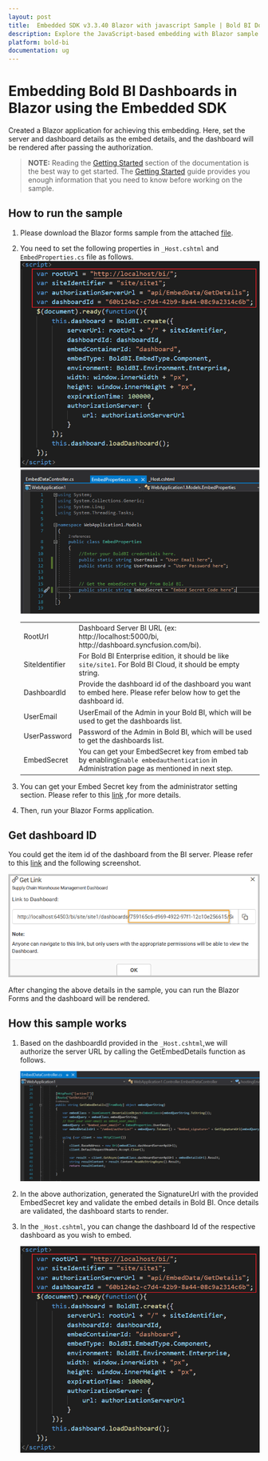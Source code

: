 ```yaml
---
layout: post
title:  Embedded SDK v3.3.40 Blazor with javascript Sample | Bold BI Docs
description: Explore the JavaScript-based embedding with Blazor sample application, which has been supported by Bold BI since v3.3.40.
platform: bold-bi
documentation: ug
---
```


# Embedding Bold BI Dashboards in Blazor using the Embedded SDK

Created a Blazor application for achieving this embedding. Here, set the server and dashboard details as the embed details, and the dashboard will be rendered after passing the authorization.  

> **NOTE:** Reading the [Getting Started](/embedded-bi/javascript-based/getting-started/) section of the documentation is the best way to get started. The [Getting Started](/embedded-bi/javascript-based/getting-started/) guide provides you enough information that you need to know before working on the sample.      

## How to run the sample

1. Please download the Blazor forms sample from the attached [file](https://onpremise-demo.boldbi.com/getting-started/blazor/sample.zip).    

2. You need to set the following properties in `_Host.cshtml` and `EmbedProperties.cs` file as follows.  
    ![Hostdetails](/static/assets/embedded/javascript/sample/images/hostdetails-blazor.png#max-width=50%)
    ![Embed Properties](/static/assets/embedded/javascript/sample/images/blazor-props.png#max-width=70%)
    <meta charset="utf-8"/>
    <table>
    <tbody>
        <tr>
            <td align="left">RootUrl</td>
            <td align="left">Dashboard Server BI URL (ex: http://localhost:5000/bi, http://dashboard.syncfusion.com/bi).</td>
        </tr>
        <tr>
            <td align="left">SiteIdentifier</td>
            <td align="left">For Bold BI Enterprise edition, it should be like <code>site/site1</code>. For Bold BI Cloud, it should be empty string.</td>
        </tr>
        <tr>
        <td align="left">DashboardId</td>
            <td align="left">Provide the dashboard id of the dashboard you want to embed here. Please refer below how to get the dashboard id.</td>
        </tr>
        <tr>
            <td align="left">UserEmail</td>
            <td align="left">UserEmail of the Admin in your Bold BI, which will be used to get the dashboards list.</td>
        </tr>
        <tr>
            <td align="left">UserPassword</td>
            <td align="left">Password of the Admin in Bold BI, which will be used to get the dashboards list.</td>
        </tr>
        <tr>
        <td align="left">EmbedSecret</td>
            <td align="left">You can get your EmbedSecret key from embed tab by enabling<code>Enable embedauthentication</code> in Administration page as mentioned in next step.</td>
        </tr>    
    </tbody>
    </table>


3. You can get your Embed Secret key from the administrator setting section. Please refer to this [link](/embedded-bi/site-administration/embed-settings/) ,for more details.  

4. Then, run your Blazor Forms application.

## Get dashboard ID

You could get the item id of the dashboard from the BI server. Please refer to this [link](/embedded-bi/working-with-dashboards/share-dashboards/get-dashboard-link/#get-link) and the following screenshot.

![Get dashboard ID](/static/assets/embedded/javascript/sample/images/get-dashboard-id.png#max-width=60%)

After changing the above details in the sample, you can run the Blazor Forms and the dashboard will be rendered.

## How this sample works

1. Based on the dashboardId provided in the `_Host.cshtml`,we will authorize the server URL by calling the GetEmbedDetails function as follows.

   ![Get Embed Details](/static/assets/embedded/javascript/sample/images/blazor-authorize.png#max-width=95%)

2. In the above authorization, generated the SignatureUrl with the provided EmbedSecret key and validate the embed details in Bold BI. Once details are validated, the dashboard starts to render.

3. In the `_Host.cshtml`, you can change the dashboard Id of the respective dashboard as you wish to embed.

   ![Hostdetails](/static/assets/embedded/javascript/sample/images/hostdetails-blazor.png#max-width=50%)
